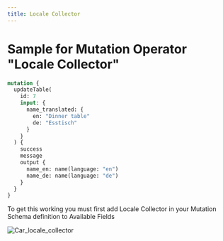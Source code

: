 ```yaml
---
title: Locale Collector
---
```


# Sample for Mutation Operator "Locale Collector"

```graphql
mutation {
  updateTable(
    id: 7
    input: {
      name_translated: {
        en: "Dinner table"
        de: "Esstisch"
      }
    }
  ) {
    success
    message
    output {
      name_en: name(language: "en")
      name_de: name(language: "de")
    }
  }
}
```

To get this working you must first add Locale Collector in your Mutation Schema definition to Available Fields

![Car_locale_collector](https://github.com/pimcore/data-hub/assets/28923508/2d5c37af-150e-46fb-863a-1bcf1cd929dc)
